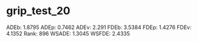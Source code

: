 # grip_test_20

ADEb: 1.8795
ADEp: 0.7462
ADEv: 2.291
FDEb: 3.5384
FDEp: 1.4276
FDEv: 4.1352
Rank: 896
WSADE: 1.3045
WSFDE: 2.4335